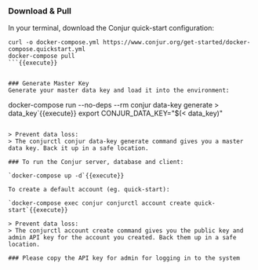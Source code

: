 ### Download & Pull
In your terminal, download the Conjur quick-start configuration:

```
curl -o docker-compose.yml https://www.conjur.org/get-started/docker-compose.quickstart.yml
docker-compose pull
```{{execute}}


### Generate Master Key
Generate your master data key and load it into the environment:

```
docker-compose run --no-deps --rm conjur data-key generate > data_key`{{execute}}
export CONJUR_DATA_KEY="$(< data_key)"
```{{execute}}

> Prevent data loss:
> The conjurctl conjur data-key generate command gives you a master data key. Back it up in a safe location.

### To run the Conjur server, database and client:

`docker-compose up -d`{{execute}}

To create a default account (eg. quick-start):

`docker-compose exec conjur conjurctl account create quick-start`{{execute}}

> Prevent data loss:
> The conjurctl account create command gives you the public key and admin API key for the account you created. Back them up in a safe location.

### Please copy the API key for admin for logging in to the system
